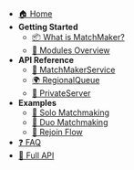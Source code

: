 - [🏠 Home](README.md)
- **Getting Started**
  - [📦 What is MatchMaker?](README.md#what-is-it)
  - [📁 Modules Overview](README.md#modules)
- **API Reference**
  - [🧩 MatchMakerService](api/matchmaker.md)
  - [🌍 RegionalQueue](api/regionalqueue.md)
  - [🔐 PrivateServer](api/privateserver.md)
- **Examples**
  - [👤 Solo Matchmaking](examples/solo.md)
  - [👥 Duo Matchmaking](examples/duo.md)
  - [🔁 Rejoin Flow](examples/rejoin.md)
- [❓ FAQ](faq.md)
- [📄 Full API](api.md)